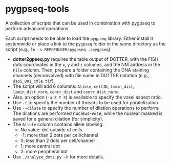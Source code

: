 pygpseq-tools
=============

A collection of scripts that can be used in combination with pygpseq to perform advanced operations.

Each script needs to be able to load the `pygpseq` library. Either install it systemwide or place a link to the `pygpseq` folder in the same directory as the script (e.g., `ln -s REPOFOLDER/pygpseq ./pygpseq`).

* **dotter2gpseq.py** requires the table output of DOTTER, with the FISH dots coordinates in the `x`, `y` and `z` columns, and the NM address in the `File` column. Then, prepare a folder containing the DNA staining channels (deconvolved) with file name in DOTTER notation (e.g., `dapi_001_cmle.tif`).
* The script will add 6 columns: `Allele`, `cellID`, `lamin_dist`, `lamin_dist_norm`, `centr_dist` and `centr_dist_norm`.
* Also, an option (`-a Z Y X`) is available to specify the voxel aspect ratio. 
* Use `-t` to specify the number of threads to be used for paralelization.
* Use `--dilate` to specify the number of dilation operations to perform. The dilations are performed nucleus-wise, while the nuclear masked is saved for a general dilation (for simplicity).
* The `Allele` column contains allele labeling:
    - No value: dot outside of cells
    - -1: more than 2 dots per cell/channel
    - 0: less than 2 dots per cell/channel
    - 1: more central dot
    - 2: more peripheral dot
* Use `./analyze_dots.py -h` for more details.
